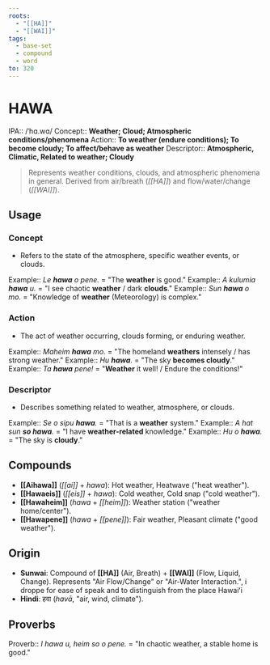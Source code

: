 ```yaml
---
roots:
  - "[[HA]]"
  - "[[WAI]]"
tags:
  - base-set
  - compound
  - word
to: 320
---
```

# HAWA

IPA::				/ˈhɑ.wɑ/
Concept::		**Weather; Cloud; Atmospheric conditions/phenomena**
Action::		**To weather (endure conditions); To become cloudy; To affect/behave as weather**
Descriptor::	**Atmospheric, Climatic, Related to weather; Cloudy**

> Represents weather conditions, clouds, and atmospheric phenomena in general. Derived from air/breath (*[[HA]]*) and flow/water/change (*[[WAI]]*).

## Usage

### Concept
*   Refers to the state of the atmosphere, specific weather events, or clouds.

Example::   *Le **hawa** o pene.* = "The **weather** is good."
Example::   *A kulumia **hawa** u.* = "I see chaotic **weather** / dark **clouds**."
Example::   *Sun **hawa** o mo.* = "Knowledge of **weather** (Meteorology) is complex."

### Action
*   The act of weather occurring, clouds forming, or enduring weather.

Example::   *Maheim **hawa** mo.* = "The homeland **weathers** intensely / has strong weather."
Example::   *Hu **hawa**.* = "The sky **becomes cloudy**."
Example::   *Ta **hawa** pene!* = "**Weather** it well! / Endure the conditions!"

### Descriptor
*   Describes something related to weather, atmosphere, or clouds.

Example::   *Se o sipu **hawa**.* = "That is a **weather** system."
Example::   *A hat sun **so hawa**.* = "I have **weather-related** knowledge."
Example::   *Hu o **hawa**.* = "The sky is **cloudy**."

## Compounds
*   **[[Aihawa]]** (*[[ai]]* + *hawa*): Hot weather, Heatwave ("heat weather").
*   **[[Hawaeis]]** (*[[eis]]* + *hawa*): Cold weather, Cold snap ("cold weather").
*   **[[Hawaheim]]** (*hawa* + *[[heim]]*): Weather station ("weather home/center").
*   **[[Hawapene]]** (*hawa* + *[[pene]]*): Fair weather, Pleasant climate ("good weather").

## Origin
*   **Sunwai**: Compound of **[[HA]]** (Air, Breath) + **[[WAI]]** (Flow, Liquid, Change). Represents "Air Flow/Change" or "Air-Water Interaction.", i droppe for ease of speak and to distinguish from the place Hawaiʻi
*   **Hindi**: हवा (*havā*, "air, wind, climate").

## Proverbs

Proverb:: *I hawa u, heim so o pene.* = "In chaotic weather, a stable home is good."